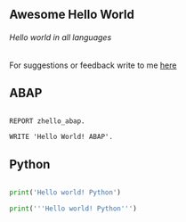 ## Awesome Hello World
###### Hello world in all languages

For suggestions or feedback write to me [here](https://github.com/yasinnaal/awesome-hello-world/issues)

## ABAP

```ABAP

REPORT zhello_abap.

WRITE 'Hello World! ABAP'.

```

## Python 

```Python 

print('Hello world! Python')

print('''Hello world! Python''')

```

